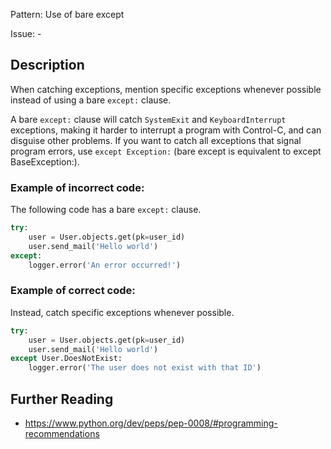 Pattern: Use of bare except

Issue: -

## Description

When catching exceptions, mention specific exceptions whenever possible instead of using a bare `except:` clause.

A bare `except:` clause will catch `SystemExit` and `KeyboardInterrupt` exceptions, making it harder to interrupt a program with Control-C, and can disguise other problems. If you want to catch all exceptions that signal program errors, use `except Exception:` (bare except is equivalent to except BaseException:).

### Example of **incorrect** code:

The following code has a bare `except:` clause.

```python
try:
    user = User.objects.get(pk=user_id)
    user.send_mail('Hello world')
except:
    logger.error('An error occurred!')
```

### Example of **correct** code:

Instead, catch specific exceptions whenever possible.

```python
try:
    user = User.objects.get(pk=user_id)
    user.send_mail('Hello world')
except User.DoesNotExist:
    logger.error('The user does not exist with that ID')
```

## Further Reading

* https://www.python.org/dev/peps/pep-0008/#programming-recommendations